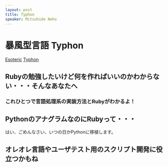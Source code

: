 ```yaml
---
layout: post
title: Typhon
speaker: Mitsuhide Neho
---
```


# 暴風型言語 Typhon
[Esoteric](http://mitsuhide.github.com/esoteric/index.html "Esoteric")
[Typhon](http://mitsuhide.github.com/typhon/index.html "Typhon")

## Rubyの勉強したいけど何を作ればいいのかわからない・・・そんなあなたへ
### これひとつで言語処理系の実装方法とRubyがわかるよ！

## PythonのアナグラムなのにRubyって・・・
はい、ごめんなさい、いつの日かPythonに移植します。

## オレオレ言語やユーザテスト用のスクリプト開発に役立つかもね
